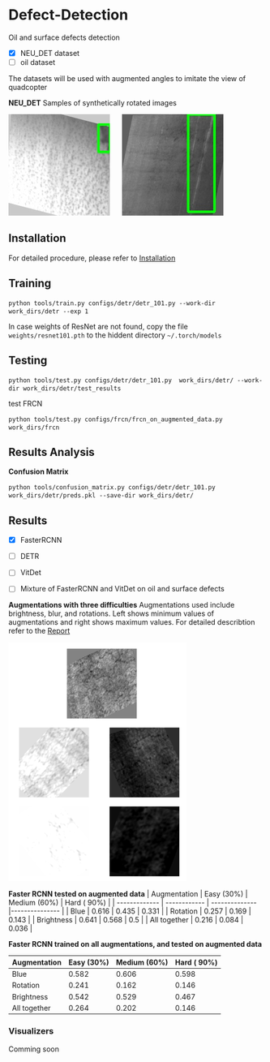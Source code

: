 # Defect-Detection
Oil and surface defects detection

- [x] NEU_DET dataset
- [ ] oil dataset

The datasets will be used with augmented angles to imitate the view of quadcopter

**NEU_DET**
Samples of synthetically rotated images

![image1](resources/101.jpg) &nbsp;&nbsp;&nbsp;&nbsp; ![image2](resources/11.jpg)


## Installation

For detailed procedure, please refer to [Installation](packages/installation.md)


## Training
```shell
python tools/train.py configs/detr/detr_101.py --work-dir work_dirs/detr --exp 1
```

In case weights of ResNet are not found, copy the file ```weights/resnet101.pth``` to the hiddent directory ```~/.torch/models```
## Testing
```shell
python tools/test.py configs/detr/detr_101.py  work_dirs/detr/ --work-dir work_dirs/detr/test_results
```

test FRCN
```shell
python tools/test.py configs/frcn/frcn_on_augmented_data.py  work_dirs/frcn 
```

## Results Analysis
**Confusion Matrix**
```shell
python tools/confusion_matrix.py configs/detr/detr_101.py work_dirs/detr/preds.pkl --save-dir work_dirs/detr/
```



## Results
- [x] FasterRCNN
- [ ] DETR
- [ ] VitDet
- [ ] Mixture of FasterRCNN and VitDet on oil and surface defects


**Augmentations with three difficulties**
Augmentations used include brightness, blur, and rotations.
Left shows minimum values of augmentations and right shows maximum values. For detailed describtion refer to the [Report](resources/Few_shot_object_detection_for_quadcopter_based_inspection.pdf)

![max_augmentations](resources/max_augs.png)



**Faster RCNN tested on augmented data**
| Augmentation  | Easy  (30%)  | Medium (60%)   |   Hard ( 90%)  | 
| ------------- | ------------ | -------------- |--------------- |
| Blue          |     0.616    |     0.435      |     0.331      | 
| Rotation      |     0.257    |     0.169      |     0.143      | 
| Brightness    |    0.641     |     0.568      |     0.5        | 
| All together  |    0.216     |     0.084      |     0.036      | 


**Faster RCNN trained on all augmentations, and tested on augmented data**

| Augmentation  | Easy  (30%)  | Medium (60%)   |   Hard ( 90%)  | 
| ------------- | ------------ | -------------- |--------------- |
| Blue          |    0.582     |     0.606      |     0.598      | 
| Rotation      |    0.241     |     0.162      |     0.146      | 
| Brightness    |    0.542     |     0.529      |     0.467      | 
| All together  |    0.264     |     0.202      |     0.146      | 



### Visualizers
Comming soon
